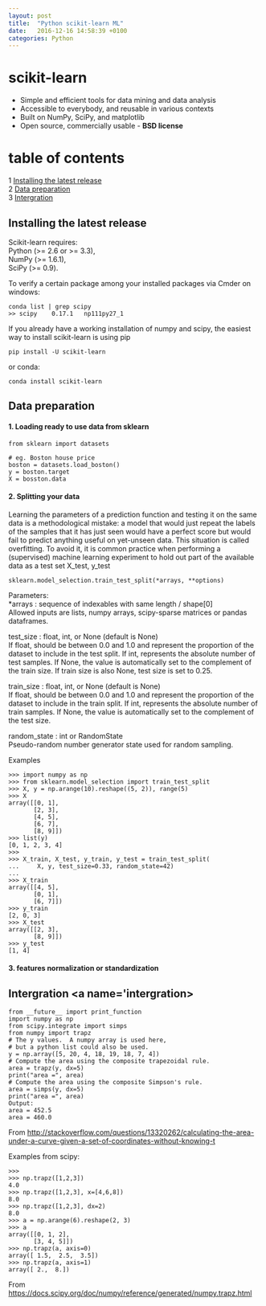 ```yaml
---
layout: post
title:  "Python scikit-learn ML"
date:   2016-12-16 14:58:39 +0100
categories: Python
---
```





# scikit-learn  
* Simple and efficient tools for data mining and data analysis  
* Accessible to everybody, and reusable in various contexts  
* Built on NumPy, SciPy, and matplotlib  
* Open source, commercially usable - __BSD license__   

# table of contents
1 [Installing the latest release](#install)  
2 [Data preparation](#dataprepare)   
3 [Intergration](#intergration)


## Installing the latest release <a name="install"></a>

Scikit-learn requires:  
Python (>= 2.6 or >= 3.3),  
NumPy (>= 1.6.1),  
SciPy (>= 0.9).  

To verify a certain package among your installed packages via Cmder on windows:  

```
conda list | grep scipy
>> scipy    0.17.1   np111py27_1
```  

If you already have a working installation of numpy and scipy, the easiest way to install scikit-learn is using pip

```
pip install -U scikit-learn
```  

or conda:  

```
conda install scikit-learn  
```  


## Data preparation <a name="dataprepare"></a>  

#### 1. Loading ready to use data from sklearn

```
from sklearn import datasets

# eg. Boston house price
boston = datasets.load_boston()
y = boston.target
X = bosston.data
```  



#### 2. Splitting your data
Learning the parameters of a prediction function and testing it on the same data is a methodological mistake: a model that would just repeat the labels of the samples that it has just seen would have a perfect score but would fail to predict anything useful on yet-unseen data. This situation is called overfitting. To avoid it, it is common practice when performing a (supervised) machine learning experiment to hold out part of the available data as a test set X_test, y_test  

```
sklearn.model_selection.train_test_split(*arrays, **options)  
```  

Parameters:	  
*arrays : sequence of indexables with same length / shape[0]  
Allowed inputs are lists, numpy arrays, scipy-sparse matrices or pandas dataframes.  

test_size : float, int, or None (default is None)  
If float, should be between 0.0 and 1.0 and represent the proportion of the dataset to include in the test split. If int, represents the absolute number of test samples. If None, the value is automatically set to the complement of the train size. If train size is also None, test size is set to 0.25.  

train_size : float, int, or None (default is None)  
If float, should be between 0.0 and 1.0 and represent the proportion of the dataset to include in the train split. If int, represents the absolute number of train samples. If None, the value is automatically set to the complement of the test size.  

random_state : int or RandomState  
Pseudo-random number generator state used for random sampling.  

Examples  

```
>>> import numpy as np
>>> from sklearn.model_selection import train_test_split
>>> X, y = np.arange(10).reshape((5, 2)), range(5)
>>> X
array([[0, 1],
       [2, 3],
       [4, 5],
       [6, 7],
       [8, 9]])
>>> list(y)
[0, 1, 2, 3, 4]
>>>
>>> X_train, X_test, y_train, y_test = train_test_split(
...     X, y, test_size=0.33, random_state=42)
...
>>> X_train
array([[4, 5],
       [0, 1],
       [6, 7]])
>>> y_train
[2, 0, 3]
>>> X_test
array([[2, 3],
       [8, 9]])
>>> y_test
[1, 4]
```  

#### 3. features normalization or standardization  


## Intergration <a name='intergration></a>

```
from __future__ import print_function
import numpy as np
from scipy.integrate import simps
from numpy import trapz
# The y values.  A numpy array is used here,
# but a python list could also be used.
y = np.array([5, 20, 4, 18, 19, 18, 7, 4])
# Compute the area using the composite trapezoidal rule.
area = trapz(y, dx=5)
print("area =", area)
# Compute the area using the composite Simpson's rule.
area = simps(y, dx=5)
print("area =", area)
Output:
area = 452.5
area = 460.0
```

From http://stackoverflow.com/questions/13320262/calculating-the-area-under-a-curve-given-a-set-of-coordinates-without-knowing-t


Examples from scipy:

```
>>>
>>> np.trapz([1,2,3])
4.0
>>> np.trapz([1,2,3], x=[4,6,8])
8.0
>>> np.trapz([1,2,3], dx=2)
8.0
>>> a = np.arange(6).reshape(2, 3)
>>> a
array([[0, 1, 2],
       [3, 4, 5]])
>>> np.trapz(a, axis=0)
array([ 1.5,  2.5,  3.5])
>>> np.trapz(a, axis=1)
array([ 2.,  8.])
```

From https://docs.scipy.org/doc/numpy/reference/generated/numpy.trapz.html




